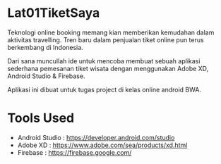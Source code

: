 # Lat01TiketSaya
Teknologi online booking memang kian memberikan kemudahan dalam aktivitas travelling. 
Tren baru dalam penjualan tiket online pun terus berkembang di Indonesia. 

Dari sana muncullah ide untuk mencoba membuat sebuah aplikasi sederhana pemesanan tiket wisata 
dengan menggunakan Adobe XD, Android Studio & Firebase.

Aplikasi ini dibuat untuk tugas project di kelas online android BWA.

# Tools Used
- Android Studio : https://developer.android.com/studio
- Adobe XD : https://www.adobe.com/sea/products/xd.html
- Firebase : https://firebase.google.com/
